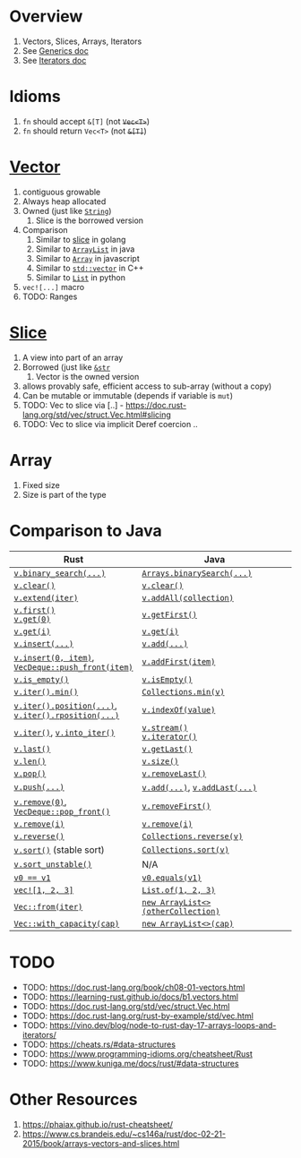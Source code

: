 # Overview
1. Vectors, Slices, Arrays, Iterators
1. See [Generics doc](./generics.md)
1. See [Iterators doc](./iterators.md)


# Idioms
1. `fn` should accept `&[T]` (not ~~`Vec<T>`~~)
1. `fn` should return `Vec<T>` (not ~~`&[T]`~~)


# [Vector](TODO)
1. contiguous growable
1. Always heap allocated
1. Owned (just like [`String`](TODO))
    1. Slice is the borrowed version
1. Comparison
    1. Similar to [slice](../golang/collections.slices.md) in golang
    1. Similar to [`ArrayList`](https://docs.oracle.com/en/java/javase/19/docs/api/java.base/java/util/ArrayList.html) in java
    1. Similar to [`Array`](https://developer.mozilla.org/en-US/docs/Web/JavaScript/Reference/Global_Objects/Array) in javascript
    1. Similar to [`std::vector`](https://cplusplus.com/reference/vector/vector/) in C++
    1. Similar to [`List`](https://docs.python.org/3/tutorial/datastructures.html#more-on-lists) in python
1. `vec![...]` macro
1. TODO: Ranges


# [Slice](TODO)
1. A view into part of an array
1. Borrowed (just like [`&str`](TODO)
    1. Vector is the owned version
1. allows provably safe, efficient access to sub-array (without a copy)
1. Can be mutable or immutable (depends if variable is `mut`) 
1. TODO: Vec to slice via [..] - https://doc.rust-lang.org/std/vec/struct.Vec.html#slicing
1. TODO: Vec to slice via implicit Deref coercion ..


# Array
1. Fixed size
1. Size is part of the type


# Comparison to Java
|Rust|Java|
|---|---|
|[`v.binary_search(...)`](TODO)|[`Arrays.binarySearch(...)`](TODO)|
|[`v.clear()`](TODO)|[`v.clear()`](TODO)|
|[`v.extend(iter)`](TODO)|[`v.addAll(collection)`](TODO)|
|[`v.first()`](TODO)<br>[`v.get(0)`](TODO)|[`v.getFirst()`](TODO)|
|[`v.get(i)`](TODO)|[`v.get(i)`](TODO)|
|[`v.insert(...)`](TODO)|[`v.add(...)`](TODO)|
|[`v.insert(0, item)`](TODO), <br>[`VecDeque::push_front(item)`](TODO)|[`v.addFirst(item)`](TODO)|
|[`v.is_empty()`](TODO)|[`v.isEmpty()`](TODO)|
|[`v.iter().min()`](TODO)|[`Collections.min(v)`](TODO)|
|[`v.iter().position(...)`](TODO),<br>[`v.iter().rposition(...)`](TODO)|[`v.indexOf(value)`](TODO)|
|[`v.iter()`](TODO), [`v.into_iter()`](TODO)|[`v.stream()`](TODO)<br>[`v.iterator()`](TODO)|
|[`v.last()`](TODO)|[`v.getLast()`](TODO)|
|[`v.len()`](TODO)|[`v.size()`](TODO)|
|[`v.pop()`](TODO)|[`v.removeLast()`](TODO)|
|[`v.push(...)`](TODO)|[`v.add(...)`](TODO), [`v.addLast(...)`](TODO)|
|[`v.remove(0)`](TODO),<br>[`VecDeque::pop_front()`](TODO)|[`v.removeFirst()`](TODO)|
|[`v.remove(i)`](TODO)|[`v.remove(i)`](TODO)|
|[`v.reverse()`](TODO)|[`Collections.reverse(v)`](TODO)|
|[`v.sort()`](TODO) (stable sort)|[`Collections.sort(v)`](TODO)|
|[`v.sort_unstable()`](TODO)|N/A|
|[`v0 == v1`](TODO)|[`v0.equals(v1)`](TODO)|
|[`vec![1, 2, 3]`](TODO)|[`List.of(1, 2, 3)`](TODO)|
|[`Vec::from(iter)`](TODO)|[`new ArrayList<>(otherCollection)`](TODO)|
|[`Vec::with_capacity(cap)`](TODO)|[`new ArrayList<>(cap)`](TODO)|


# TODO
- TODO: https://doc.rust-lang.org/book/ch08-01-vectors.html
- TODO: https://learning-rust.github.io/docs/b1.vectors.html
- TODO: https://doc.rust-lang.org/std/vec/struct.Vec.html
- TODO: https://doc.rust-lang.org/rust-by-example/std/vec.html
- TODO: https://vino.dev/blog/node-to-rust-day-17-arrays-loops-and-iterators/
- TODO: https://cheats.rs/#data-structures
- TODO: https://www.programming-idioms.org/cheatsheet/Rust
- TODO: https://www.kuniga.me/docs/rust/#data-structures


# Other Resources
1. https://phaiax.github.io/rust-cheatsheet/
1. https://www.cs.brandeis.edu/~cs146a/rust/doc-02-21-2015/book/arrays-vectors-and-slices.html
